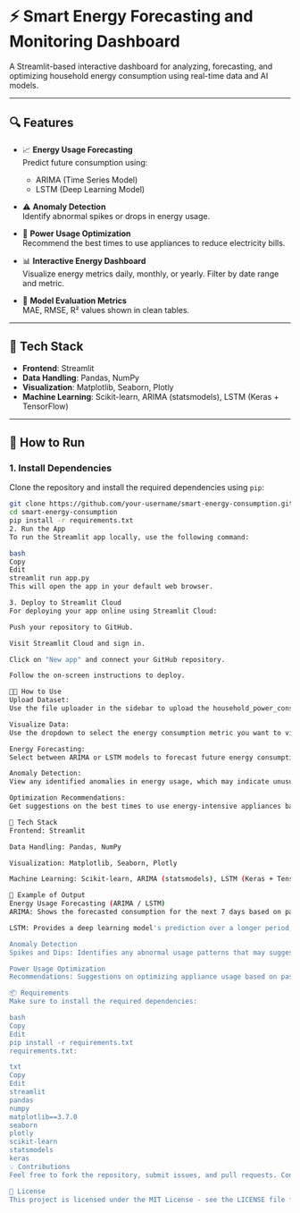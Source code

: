 # ⚡ Smart Energy Forecasting and Monitoring Dashboard

A Streamlit-based interactive dashboard for analyzing, forecasting, and optimizing household energy consumption using real-time data and AI models.

---

## 🔍 Features

- 📈 **Energy Usage Forecasting**  
  Predict future consumption using:
  - ARIMA (Time Series Model)
  - LSTM (Deep Learning Model)

- ⚠️ **Anomaly Detection**  
  Identify abnormal spikes or drops in energy usage.

- 🔋 **Power Usage Optimization**  
  Recommend the best times to use appliances to reduce electricity bills.

- 📊 **Interactive Energy Dashboard**  
  Visualize energy metrics daily, monthly, or yearly. Filter by date range and metric.

- 🧠 **Model Evaluation Metrics**  
  MAE, RMSE, R² values shown in clean tables.

---

## 🧰 Tech Stack

- **Frontend**: Streamlit  
- **Data Handling**: Pandas, NumPy  
- **Visualization**: Matplotlib, Seaborn, Plotly  
- **Machine Learning**: Scikit-learn, ARIMA (statsmodels), LSTM (Keras + TensorFlow)

---
## 🚀 How to Run

### 1. Install Dependencies

Clone the repository and install the required dependencies using `pip`:

```bash
git clone https://github.com/your-username/smart-energy-consumption.git
cd smart-energy-consumption
pip install -r requirements.txt
2. Run the App
To run the Streamlit app locally, use the following command:

bash
Copy
Edit
streamlit run app.py
This will open the app in your default web browser.

3. Deploy to Streamlit Cloud
For deploying your app online using Streamlit Cloud:

Push your repository to GitHub.

Visit Streamlit Cloud and sign in.

Click on "New app" and connect your GitHub repository.

Follow the on-screen instructions to deploy.

🧑‍💻 How to Use
Upload Dataset:
Use the file uploader in the sidebar to upload the household_power_consumption.txt file.

Visualize Data:
Use the dropdown to select the energy consumption metric you want to visualize (e.g., Global Active Power, Voltage, etc.).

Energy Forecasting:
Select between ARIMA or LSTM models to forecast future energy consumption.

Anomaly Detection:
View any identified anomalies in energy usage, which may indicate unusual spikes or drops.

Optimization Recommendations:
Get suggestions on the best times to use energy-intensive appliances based on historical data.

🧰 Tech Stack
Frontend: Streamlit

Data Handling: Pandas, NumPy

Visualization: Matplotlib, Seaborn, Plotly

Machine Learning: Scikit-learn, ARIMA (statsmodels), LSTM (Keras + TensorFlow)

📄 Example of Output
Energy Usage Forecasting (ARIMA / LSTM)
ARIMA: Shows the forecasted consumption for the next 7 days based on past data.

LSTM: Provides a deep learning model's prediction over a longer period, with advanced features like error metrics.

Anomaly Detection
Spikes and Dips: Identifies any abnormal usage patterns that may suggest issues such as faulty appliances or energy waste.

Power Usage Optimization
Recommendations: Suggestions on optimizing appliance usage based on past consumption trends.

📦 Requirements
Make sure to install the required dependencies:

bash
Copy
Edit
pip install -r requirements.txt
requirements.txt:

txt
Copy
Edit
streamlit
pandas
numpy
matplotlib==3.7.0
seaborn
plotly
scikit-learn
statsmodels
keras
💡 Contributions
Feel free to fork the repository, submit issues, and pull requests. Contributions are always welcome!

📜 License
This project is licensed under the MIT License - see the LICENSE file for details.

